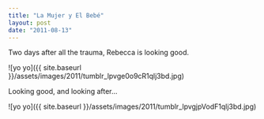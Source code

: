```yaml
---
title: "La Mujer y El Bebé"
layout: post
date: "2011-08-13"
---
```


Two days after all the trauma, Rebecca is looking good.

![yo yo]({{ site.baseurl }}/assets/images/2011/tumblr_lpvge0o9cR1qlj3bd.jpg)

Looking good, and looking after…

![yo yo]({{ site.baseurl }}/assets/images/2011/tumblr_lpvgjpVodF1qlj3bd.jpg)
